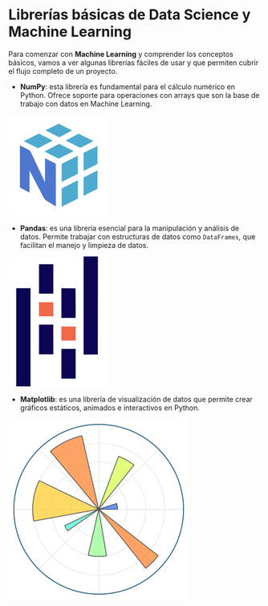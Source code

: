 # Librerías básicas de Data Science y Machine Learning
Para comenzar con **Machine Learning** y comprender los conceptos básicos, vamos a ver algunas librerías fáciles de usar y que permiten cubrir el flujo completo de un proyecto.

- **NumPy**: esta librería es fundamental para el cálculo numérico en Python. Ofrece soporte para operaciones con arrays que son la base de trabajo con datos en Machine Learning.
  
![alt text](image.png)
- **Pandas**: es una librería esencial para la manipulación y análisis de datos. Permite trabajar con estructuras de datos como `DataFrames`, que facilitan el manejo y limpieza de datos.
  
![alt text](image-1.png)
- **Matplotlib**: es una librería de visualización de datos que permite crear gráficos estáticos, animados e interactivos en Python.
  
![alt text](image-2.png)